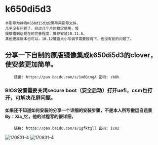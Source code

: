 # k650di5d3
    本引导为神舟K650di5d3的黑苹果引导文件，
    几乎没有问题了，经过几个月的稳定使用，慢
    慢排错到达现在的完善程度，推荐安装10.11.6，
    其他更高版本也可以，10.12键盘大小写调节需要按两下，也没有别的问题了。
    
##  分享一下自制的原版镜像集成k650di5d3的clover，使安装更加简单。
        链接: https://pan.baidu.com/s/1o8QcngA 密码: zb8k       
### BIOS设置需要关闭secure boot（安全启动）打开uefi，csm也打开，可解决花屏问题。
#### 如果还不知道如何安装的分享一个详细的安装步骤，不是本人所写搬运自远景 By：Xia_忆，他的过程写的很详细，
        链接: https://pan.baidu.com/s/1gfktgll 密码: ixm2
![170831-4](http://ovybw0e8z.bkt.clouddn.com/99331D31-B3E9-4714-A237-9582E7E6D9FC.png)
![170831-4](http://ovybw0e8z.bkt.clouddn.com/shezhi.png)

